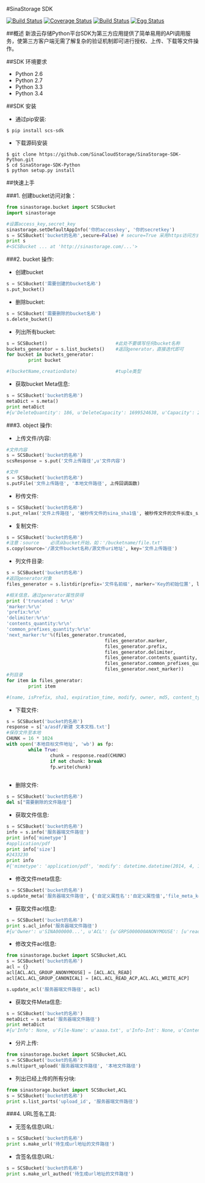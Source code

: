 #SinaStorage SDK

[![Build Status](https://travis-ci.org/SinaCloudStorage/SinaStorage-SDK-Python.png?branch=master)](https://travis-ci.org/SinaCloudStorage/SinaStorage-SDK-Python)
[![Coverage Status](https://coveralls.io/repos/SinaCloudStorage/SinaStorage-SDK-Python/badge.png)](https://coveralls.io/r/SinaCloudStorage/SinaStorage-SDK-Python)
[![Build Status](https://pypip.in/v/scs-sdk/badge.png)](https://pypi.python.org/pypi/scs-sdk/)
[![Egg Status](https://pypip.in/egg/scs-sdk/badge.svg)](https://pypi.python.org/pypi/scs-sdk/)


##概述
新浪云存储Python平台SDK为第三方应用提供了简单易用的API调用服务，使第三方客户端无需了解复杂的验证机制即可进行授权、上传、下载等文件操作。

##SDK 环境要求

* Python 2.6
* Python 2.7
* Python 3.3
* Python 3.4


##SDK 安装

* 通过pip安装:

```
$ pip install scs-sdk
```

* 下载源码安装

```
$ git clone https://github.com/SinaCloudStorage/SinaStorage-SDK-Python.git
$ cd SinaStorage-SDK-Python
$ python setup.py install
```

##快速上手

###1. 创建bucket访问对象：
```python
from sinastorage.bucket import SCSBucket
import sinastorage

#设置access_key,secret_key
sinastorage.setDefaultAppInfo('你的accesskey', '你的secretkey')
s = SCSBucket('bucket的名称',secure=False)	# secure=True 采用https访问方式
print s  
#<SCSBucket ... at 'http://sinastorage.com/...'>
```

###2. bucket 操作:
* 创建bucket
```python
s = SCSBucket('需要创建的bucket名称')
s.put_bucket()
```
* 删除bucket:
```python
s = SCSBucket('需要删除的bucket名称')
s.delete_bucket()
```
* 列出所有bucket:
```python
s = SCSBucket()							#此处不要填写任何bucket名称
buckets_generator = s.list_buckets()	#返回generator，直接迭代即可
for bucket in buckets_generator:
		print bucket

#(bucketName,creationDate)				#tuple类型
```

* 获取bucket Meta信息:
```python
s = SCSBucket('bucket的名称')
metaDict = s.meta()
print metaDict
#{u'DeleteQuantity': 186, u'DeleteCapacity': 1699524638, u'Capacity': 2657406529, u'PoolName': u'plSAE', u'ProjectID': 4174, u'SizeC': 0, u'DownloadCapacity': 7327841538, u'UploadQuantity': 240, u'CapacityC': 0, u'ACL': {u'GRPS000000ANONYMOUSE': [u'read', u'write_acp'], u'SINA0000001001NHT3M7': [u'read', u'write', u'read_acp', u'write_acp'], u'GRPS0000000CANONICAL': [u'read', u'write', u'read_acp', u'write_acp']}, u'Project': u'test11', u'UploadCapacity': 4356931167, u'RelaxUpload': True, u'DownloadQuantity': 2546, u'Last-Modified': u'Fri, 28 Mar 2014 09:07:45 UTC', u'QuantityC': 0, u'Owner': u'SINA000000xxxxxxx', u'Quantity': 54}

```

###3. object 操作:
* 上传文件/内容:
```python
#文件内容
s = SCSBucket('bucket的名称')
scsResponse = s.put('文件上传路径',u'文件内容')

#文件
s = SCSBucket('bucket的名称')
s.putFile('文件上传路径', '本地文件路径', 上传回调函数)

```
* 秒传文件:
```python
s = SCSBucket('bucket的名称')
s.put_relax('文件上传路径', '被秒传文件的sina_sha1值', 被秒传文件的文件长度s_sina_length)
```
* 复制文件:
```python
s = SCSBucket('bucket的名称')
#注意：source    必须从bucket开始，如：'/bucketname/file.txt'
s.copy(source='/源文件bucket名称/源文件uri地址', key='文件上传路径')
```
* 列文件目录:
```python
s = SCSBucket('bucket的名称')
#返回generator对象
files_generator = s.listdir(prefix='文件名前缀', marker='Key的初始位置', limit=返回条数, delimiter='折叠字符')

#相关信息，通过generator属性获得
print ('truncated : %r\n'
'marker:%r\n'
'prefix:%r\n'
'delimiter:%r\n'
'contents_quantity:%r\n'
'common_prefixes_quantity:%r\n'
'next_marker:%r'%(files_generator.truncated, 
									files_generator.marker,
									files_generator.prefix,
									files_generator.delimiter,
									files_generator.contents_quantity,
									files_generator.common_prefixes_quantity,
									files_generator.next_marker))
#列目录
for item in files_generator:
		print item

#(name, isPrefix, sha1, expiration_time, modify, owner, md5, content_type, size)
```

* 下载文件:
```python
s = SCSBucket('bucket的名称')
response = s['a/asdf/新建 文本文档.txt']
#保存文件至本地
CHUNK = 16 * 1024
with open('本地目标文件地址', 'wb') as fp:
		while True:
				chunk = response.read(CHUNK)
				if not chunk: break
				fp.write(chunk)
						
```

* 删除文件:
```python
s = SCSBucket('bucket的名称')
del s["需要删除的文件路径"]
```
* 获取文件信息:
```python
s = SCSBucket('bucket的名称')
info = s.info('服务器端文件路径')
print info['mimetype']
#application/pdf
print info['size']
#2433230
print info
#{'mimetype': 'application/pdf', 'modify': datetime.datetime(2014, 4, 1, 6, 58, 58), 'headers': {'content-length': '2433230', ...}, 'date': datetime.datetime(2014, 4, 1, 9, 14, 57), 'metadata': {'crc32': 'DDEF42FA', ...}, 'size': 2433230}
```
* 修改文件meta信息:
```python
s = SCSBucket('bucket的名称')
s.update_meta('服务器端文件路径', {'自定义属性名':'自定义属性值','file_meta_key':'meta_value'})
```
* 获取文件acl信息:
```python
s = SCSBucket('bucket的名称')
print s.acl_info('服务器端文件路径')
#{u'Owner': u'SINA000000...', u'ACL': {u'GRPS000000ANONYMOUSE': [u'read'], u'GRPS0000000CANONICAL': [u'read_acp', u'write_acp']}}
```
* 修改文件acl信息:
```python
from sinastorage.bucket import SCSBucket,ACL
s = SCSBucket('bucket的名称')
acl = {}
acl[ACL.ACL_GROUP_ANONYMOUSE] = [ACL.ACL_READ]
acl[ACL.ACL_GROUP_CANONICAL] = [ACL.ACL_READ_ACP,ACL.ACL_WRITE_ACP]

s.update_acl('服务器端文件路径', acl)
```

* 获取文件Meta信息:
```python
s = SCSBucket('bucket的名称')
metaDict = s.meta('服务器端文件路径')
print metaDict
#{u'Info': None, u'File-Name': u'aaaa.txt', u'Info-Int': None, u'Content-MD5': u'86924f3b03cc23f04bcb3f3c1e13e57e', u'Last-Modified': u'Fri, 04 Jul 2014 06:49:03 UTC', u'Content-SHA1': u'9b8c7c8b7654339d3301d95945a6933212bb50b0', u'Owner': u'SINA000000xxxxxxx', u'Type': u'application/octet-stream', u'File-Meta': {u'Content-Type': u'application/octet-stream', u'x-amz-meta-crc32': u'75414E4E'}, u'Size': 5253200}

```

* 分片上传:

```python
from sinastorage.bucket import SCSBucket,ACL
s = SCSBucket('bucket的名称')
s.multipart_upload('服务器端文件路径', '本地文件路径')
```

* 列出已经上传的所有分块:

```python
from sinastorage.bucket import SCSBucket,ACL
s = SCSBucket('bucket的名称')
print s.list_parts('upload_id', '服务器端文件路径')
```


###4. URL签名工具:
* 无签名信息URL:
```python
s = SCSBucket('bucket的名称')
print s.make_url('待生成url地址的文件路径')
```
* 含签名信息URL:
```python
s = SCSBucket('bucket的名称')
print s.make_url_authed('待生成url地址的文件路径')
```

